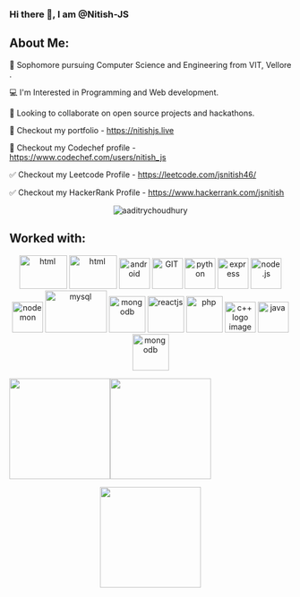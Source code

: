### Hi there 👋, I am @Nitish-JS

## About Me:



📝 Sophomore pursuing Computer Science and Engineering from VIT, Vellore .

💻 I'm Interested in Programming and Web development.

🤝 Looking to collaborate on open source projects and hackathons.

👋 Checkout my portfolio - https://nitishjs.live

👀 Checkout my Codechef profile - https://www.codechef.com/users/nitish_js

✅ Checkout my Leetcode Profile - https://leetcode.com/jsnitish46/

✅ Checkout my HackerRank Profile - https://www.hackerrank.com/jsnitish
  
<p align="center"> <img src="https://komarev.com/ghpvc/?username=Nitish-JS&label=Profile%20views&color=0e75b6&style=flat" alt="aaditrychoudhury" /> </p>


## Worked with:

<p align="center">
      <img src="https://www.vectorlogo.zone/logos/w3_html5/w3_html5-icon.svg" alt="html" width="85" height="60"/> 
  <img src="https://www.vectorlogo.zone/logos/w3_css/w3_css-icon.svg" alt="html" width="85" height="60"/> 
      <img src="https://www.vectorlogo.zone/logos/javascript/javascript-icon.svg" alt="android" width="55" height="55"/>
      <img src="https://www.vectorlogo.zone/logos/git-scm/git-scm-icon.svg" alt="GIT" width="55" height="55"/> 
      <img src="https://www.vectorlogo.zone/logos/python/python-icon.svg" alt="python" width="55" height="55"/>
      <img src="https://www.vectorlogo.zone/logos/expressjs/expressjs-icon.svg" alt="express" width="55" height="55"/>
      <img src="https://www.vectorlogo.zone/logos/nodejs/nodejs-icon.svg" alt="node.js" width="55" height="55"/> 
      <img src="https://www.vectorlogo.zone/logos/nodemonio/nodemonio-icon.svg" alt="nodemon" width="55" height="55"/> 
      <img src="https://www.vectorlogo.zone/logos/mysql/mysql-ar21.svg" alt="mysql" width="110" height="75"/> 
      <img src="https://www.vectorlogo.zone/logos/mongodb/mongodb-icon.svg" alt="mongodb" width="65" height="65"/> 
      <img src="https://www.vectorlogo.zone/logos/reactjs/reactjs-icon.svg" alt="reactjs" width="65" height="65"/> 
      <img src="https://www.vectorlogo.zone/logos/php/php-ar21.svg" alt="php" width="65" height="65"/> 
      <img src="https://www.freeiconspng.com/uploads/c--logo-icon-0.png" width="55" height="55" alt="c++ logo image" />
      <img src="https://www.vectorlogo.zone/logos/java/java-ar21.svg" alt="java" width="55" height="55"/>
      <img src="https://www.vectorlogo.zone/logos/r-project/r-project-official.svg" alt="mongodb" width="65" height="65"/> 
      
</p>

<img height="180em" src="https://github-readme-stats.vercel.app/api?username=Nitish-JS&show_icons=true&hide_border=true&&count_private=true&include_all_commits=true&theme=dark" /><img height="180em" src="https://github-readme-stats.vercel.app/api/top-langs/?username=Nitish-JS&layout=compact" />

<div align="center">
  <img height="180em" src="http://github-readme-streak-stats.herokuapp.com?user=Nitish-JS&theme=radical&date_format=M%20j%5B%2C%20Y%5D&background=000000&hide_border=true" />  
</div>

<!--
**Nitish-JS/Nitish-JS** is a ✨ _special_ ✨ repository because its `README.md` (this file) appears on your GitHub profile.

Here are some ideas to get you started:

- 🔭 I’m currently working on ...
- 🌱 I’m currently learning ...
- 👯 I’m looking to collaborate on ...
- 🤔 I’m looking for help with ...
- 💬 Ask me about ...
- 📫 How to reach me: ...
- 😄 Pronouns: ...
- ⚡ Fun fact: ...
-->
  
  

